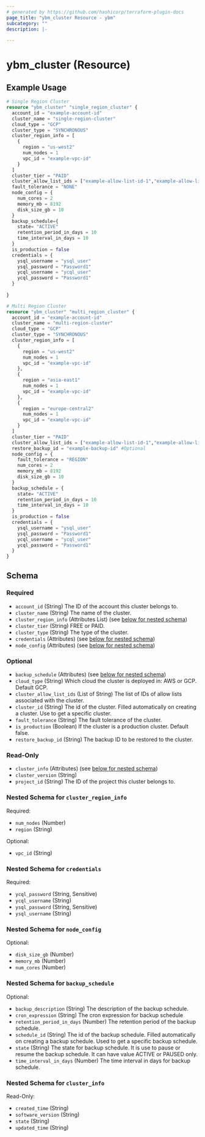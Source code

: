 ```yaml
---
# generated by https://github.com/hashicorp/terraform-plugin-docs
page_title: "ybm_cluster Resource - ybm"
subcategory: ""
description: |-
  
---
```


# ybm_cluster (Resource)



## Example Usage

```terraform
# Single Region Cluster
resource "ybm_cluster" "single_region_cluster" {
  account_id = "example-account-id"
  cluster_name = "single-region-cluster"
  cloud_type = "GCP"
  cluster_type = "SYNCHRONOUS"
  cluster_region_info = [
    {
      region = "us-west2"
      num_nodes = 1
      vpc_id = "example-vpc-id"
    }
  ]
  cluster_tier = "PAID"
  cluster_allow_list_ids = ["example-allow-list-id-1","example-allow-list-id-2"] # Optional
  fault_tolerance = "NONE"
  node_config = {
    num_cores = 2
    memory_mb = 8192
    disk_size_gb = 10
  }
  backup_schedule={
    state= "ACTIVE"
    retention_period_in_days = 10
    time_interval_in_days = 10
  }
  is_production = false
  credentials = {
    ysql_username = "ysql_user"
    ysql_password = "Password1"
    ycql_username = "ycql_user"
    ycql_password = "Password1"
  }
 
}

# Multi Region Cluster
resource "ybm_cluster" "multi_region_cluster" {
  account_id = "example-account-id"
  cluster_name = "multi-region-cluster"
  cloud_type = "GCP"
  cluster_type = "SYNCHRONOUS"
  cluster_region_info = [
    {
      region = "us-west2"
      num_nodes = 1
      vpc_id = "example-vpc-id"
    },
    {
      region = "asia-east1"
      num_nodes = 1
      vpc_id = "example-vpc-id"
    },
    {
      region = "europe-central2"
      num_nodes = 1
      vpc_id = "example-vpc-id"
    }
  ]
  cluster_tier = "PAID"
  cluster_allow_list_ids = ["example-allow-list-id-1","example-allow-list-id-2"] # Optional
  restore_backup_id = "example-backup-id" #Optional
  node_config = {
    fault_tolerance = "REGION"
    num_cores = 2
    memory_mb = 8192
    disk_size_gb = 10
  }
  backup_schedule = {
    state= "ACTIVE"
    retention_period_in_days = 10
    time_interval_in_days = 10
  } 
  is_production = false
  credentials = {
    ysql_username = "ysql_user"
    ysql_password = "Password1"
    ycql_username = "ycql_user"
    ycql_password = "Password1"
  }
}
```

<!-- schema generated by tfplugindocs -->
## Schema

### Required

- `account_id` (String) The ID of the account this cluster belongs to.
- `cluster_name` (String) The name of the cluster.
- `cluster_region_info` (Attributes List) (see [below for nested schema](#nestedatt--cluster_region_info))
- `cluster_tier` (String) FREE or PAID.
- `cluster_type` (String) The type of the cluster.
- `credentials` (Attributes) (see [below for nested schema](#nestedatt--credentials))
- `node_config` (Attributes) (see [below for nested schema](#nestedatt--node_config))

### Optional

- `backup_schedule` (Attributes) (see [below for nested schema](#nestedatt--backup_schedule))
- `cloud_type` (String) Which cloud the cluster is deployed in: AWS or GCP. Default GCP.
- `cluster_allow_list_ids` (List of String) The list of IDs of allow lists associated with the cluster.
- `cluster_id` (String) The id of the cluster. Filled automatically on creating a cluster. Use to get a specific cluster.
- `fault_tolerance` (String) The fault tolerance of the cluster.
- `is_production` (Boolean) If the cluster is a production cluster. Default false.
- `restore_backup_id` (String) The backup ID to be restored to the cluster.

### Read-Only

- `cluster_info` (Attributes) (see [below for nested schema](#nestedatt--cluster_info))
- `cluster_version` (String)
- `project_id` (String) The ID of the project this cluster belongs to.

<a id="nestedatt--cluster_region_info"></a>
### Nested Schema for `cluster_region_info`

Required:

- `num_nodes` (Number)
- `region` (String)

Optional:

- `vpc_id` (String)


<a id="nestedatt--credentials"></a>
### Nested Schema for `credentials`

Required:

- `ycql_password` (String, Sensitive)
- `ycql_username` (String)
- `ysql_password` (String, Sensitive)
- `ysql_username` (String)


<a id="nestedatt--node_config"></a>
### Nested Schema for `node_config`

Optional:

- `disk_size_gb` (Number)
- `memory_mb` (Number)
- `num_cores` (Number)


<a id="nestedatt--backup_schedule"></a>
### Nested Schema for `backup_schedule`

Optional:

- `backup_description` (String) The description of the backup schedule.
- `cron_expression` (String) The cron expression for  backup schedule
- `retention_period_in_days` (Number) The retention period of the backup schedule.
- `schedule_id` (String) The id of the backup schedule. Filled automatically on creating a backup schedule. Used to get a specific backup schedule.
- `state` (String) The state for  backup schedule. It is use to pause or resume the backup schedule. It can have value ACTIVE or PAUSED only.
- `time_interval_in_days` (Number) The time interval in days for backup schedule.


<a id="nestedatt--cluster_info"></a>
### Nested Schema for `cluster_info`

Read-Only:

- `created_time` (String)
- `software_version` (String)
- `state` (String)
- `updated_time` (String)


